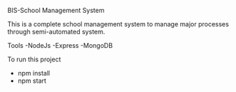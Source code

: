 BIS-School Management System

This is a complete school management system to manage major processes through semi-automated system.

Tools
-NodeJs
-Express
-MongoDB

To run this project

- npm install
- npm start
